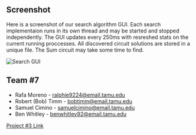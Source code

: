 ## Screenshot
Here is a screenshot of our search algorithm GUI. Each search implementaion runs in its own thread and may be started and stopped independently. The GUI updates every 250ms with resreshed stats on the current running proccesses. All discovered circuit solutions are stored in a unique file. The Sum circuit may take some time to find.

![Search GUI](https://github.tamu.edu/bobtimm/CSCE-315-Project-3/raw/master/docs/images/search-algorithm-gui.png)


## Team #7
* Rafa Moreno - ralphie9224@email.tamu.edu
* Robert (Bob) Timm - bobtimm@email.tamu.edu
* Samuel Cimino - samuelcimino@email.tamu.edu
* Ben Whitley - benwhitley92@email.tamu.edu

[Project #3 Link](http://faculty.cse.tamu.edu/ritchey/courses/csce315/spring15/homework/project3.pdf)
